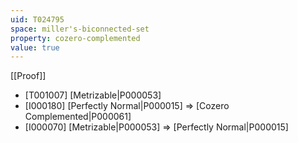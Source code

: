 ```yaml
---
uid: T024795
space: miller's-biconnected-set
property: cozero-complemented
value: true
---
```

[[Proof]]

* [T001007] [Metrizable|P000053]
* [I000180] [Perfectly Normal|P000015] => [Cozero Complemented|P000061]
* [I000070] [Metrizable|P000053] => [Perfectly Normal|P000015]

